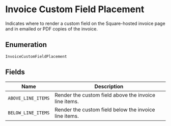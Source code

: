<!-- Optimized: 2025-10-06 -->
<!-- RPM: 1.6.2.1.1.6.2.1_invoice-custom-field-placement_20251006 -->
<!-- Session: E2E RPM DNA Application -->
<!-- AOM: RND (Reggie & Dro) -->
<!-- COI: TECHNOLOGY -->
<!-- RPM: HIGH -->
<!-- ACTION: BUILD -->

# Invoice Custom Field Placement

Indicates where to render a custom field on the Square-hosted invoice page and in emailed or PDF
copies of the invoice.

## Enumeration

`InvoiceCustomFieldPlacement`

## Fields

| Name | Description |
|  --- | --- |
| `ABOVE_LINE_ITEMS` | Render the custom field above the invoice line items. |
| `BELOW_LINE_ITEMS` | Render the custom field below the invoice line items. |

